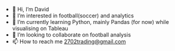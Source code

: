 - 👋 Hi, I’m David
- 👀 I’m interested in football(soccer) and analytics
- 🌱 I’m currently learning Python, mainly Pandas (for now) while visualising on Tableau
- 💞️ I’m looking to collaborate on football analysis
- 📫 How to reach me 2702trading@gmail.com

<!---
2702trading/2702trading is a ✨ special ✨ repository because its `README.md` (this file) appears on your GitHub profile.
You can click the Preview link to take a look at your changes.
--->
